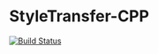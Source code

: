 # StyleTransfer-CPP
[![Build Status](https://travis-ci.org/pierre-wilmot/StyleTransfer-CPP.svg?branch=master)](https://travis-ci.org/pierre-wilmot/StyleTransfer-CPP)
